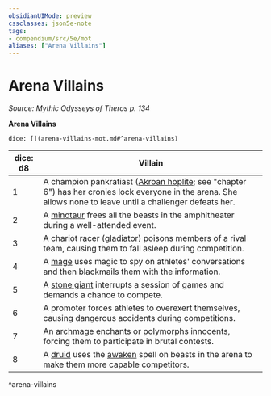 ```yaml
---
obsidianUIMode: preview
cssclasses: json5e-note
tags:
- compendium/src/5e/mot
aliases: ["Arena Villains"]
---
```

# Arena Villains
*Source: Mythic Odysseys of Theros p. 134* 

**Arena Villains**

`dice: [](arena-villains-mot.md#^arena-villains)`

| dice: d8 | Villain |
|----------|---------|
| 1 | A champion pankratiast ([Akroan hoplite](2-Mechanics/CLI/bestiary/humanoid/akroan-hoplite-mot.md); see "chapter 6") has her cronies lock everyone in the arena. She allows none to leave until a challenger defeats her. |
| 2 | A [minotaur](2-Mechanics/CLI/bestiary/monstrosity/minotaur.md) frees all the beasts in the amphitheater during a well-attended event. |
| 3 | A chariot racer ([gladiator](2-Mechanics/CLI/bestiary/humanoid/gladiator.md)) poisons members of a rival team, causing them to fall asleep during competition. |
| 4 | A [mage](2-Mechanics/CLI/bestiary/humanoid/mage.md) uses magic to spy on athletes' conversations and then blackmails them with the information. |
| 5 | A [stone giant](2-Mechanics/CLI/bestiary/giant/stone-giant.md) interrupts a session of games and demands a chance to compete. |
| 6 | A promoter forces athletes to overexert themselves, causing dangerous accidents during competitions. |
| 7 | An [archmage](2-Mechanics/CLI/bestiary/humanoid/archmage.md) enchants or polymorphs innocents, forcing them to participate in brutal contests. |
| 8 | A [druid](2-Mechanics/CLI/bestiary/humanoid/druid.md) uses the [awaken](2-Mechanics/CLI/spells/awaken.md) spell on beasts in the arena to make them more capable competitors. |
^arena-villains